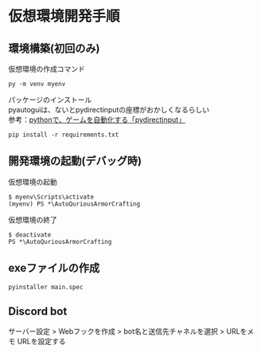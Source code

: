 # 仮想環境開発手順

## 環境構築(初回のみ)

仮想環境の作成コマンド

```shell
py -m venv myenv
```

パッケージのインストール  
pyautoguiは、ないとpydirectinputの座標がおかしくなるらしい  
参考：[pythonで、ゲームを自動化する「pydirectinput」](https://namake2.hatenablog.com/entry/2023/12/28/055412)

```shell
pip install -r requirements.txt
```

## 開発環境の起動(デバッグ時)

仮想環境の起動

```shell
$ myenv\Scripts\activate
(myenv) PS *\AutoQuriousArmorCrafting
```

仮想環境の終了

```shell
$ deactivate
PS *\AutoQuriousArmorCrafting
```

## exeファイルの作成

```shell
pyinstaller main.spec
```

## Discord bot

サーバー設定 > Webフックを作成 > bot名と送信先チャネルを選択 > URLをメモ
URLを設定する
